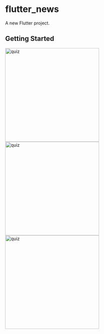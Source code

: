 # flutter_news

A new Flutter project.

## Getting Started


<img width="300" alt="quiz" src="https://user-images.githubusercontent.com/43652071/121055845-4091e300-c7db-11eb-91b4-56d663576a1c.png"> <img width="300" alt="quiz" src="https://user-images.githubusercontent.com/43652071/121055954-5a332a80-c7db-11eb-862b-7e8a9c43c1a9.png"> <img width="300" alt="quiz" src="https://user-images.githubusercontent.com/43652071/121055968-5c958480-c7db-11eb-9538-b9c383c7d172.png">


